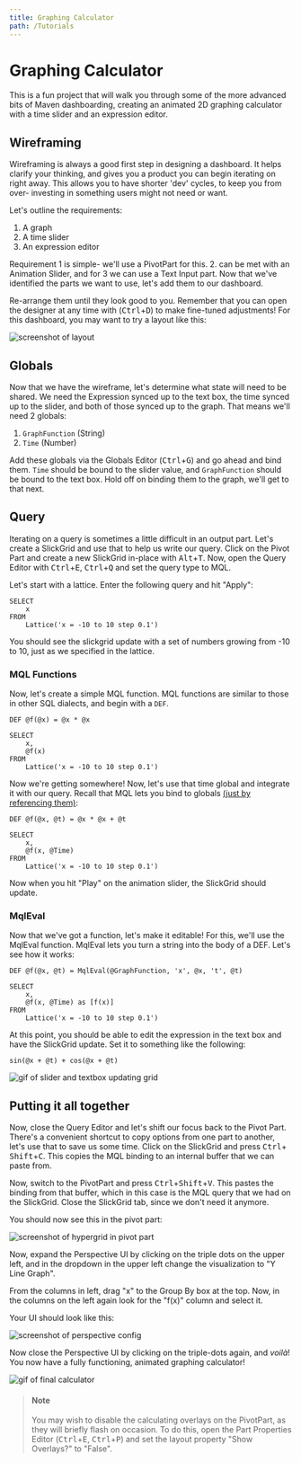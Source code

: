 ```yaml
---
title: Graphing Calculator
path: /Tutorials
---
```


# Graphing Calculator

This is a fun project that will walk you through some of the more advanced bits
of Maven dashboarding, creating an animated 2D graphing calculator with a time
slider and an expression editor.

## Wireframing

Wireframing is always a good first step in designing a dashboard. It helps
clarify your thinking, and gives you a product you can begin iterating on right
away. This allows you to have shorter 'dev' cycles, to keep you from over-
investing in something users might not need or want.

Let's outline the requirements:

1. A graph
2. A time slider
3. An expression editor

Requirement 1 is simple- we'll use a PivotPart for this. 2. can be met with an
Animation Slider, and for 3 we can use a Text Input part. Now that we've
identified the parts we want to use, let's add them to our dashboard.

Re-arrange them until they look good to you. Remember that you can open the
designer at any time with (<kbd>Ctrl</kbd>+<kbd>D</kbd>) to make fine-tuned
adjustments! For this dashboard, you may want to try a layout like this:

![screenshot of layout](../static/graphing/wireframe.png)

## Globals

Now that we have the wireframe, let's determine what state will need to be
shared. We need the Expression synced up to the text box, the time synced up to
the slider, and both of those synced up to the graph. That means we'll need 2
globals:

1. `GraphFunction` (String)
2. `Time` (Number)

Add these globals via the Globals Editor (<kbd>Ctrl</kbd>+<kbd>G</kbd>) and go
ahead and bind them. `Time` should be bound to the slider value, and
`GraphFunction` should be bound to the text box. Hold off on binding them to the
graph, we'll get to that next.

## Query

Iterating on a query is sometimes a little difficult in an output part. Let's
create a SlickGrid and use that to help us write our query. Click on the Pivot
Part and create a new SlickGrid in-place with <kbd>Alt</kbd>+<kbd>T</kbd>. Now,
open the Query Editor with <kbd>Ctrl</kbd>+<kbd>E</kbd>,
<kbd>Ctrl</kbd>+<kbd>Q</kbd> and set the query type to MQL.

Let's start with a lattice. Enter the following query and hit "Apply":

```mql
SELECT
    x
FROM
    Lattice('x = -10 to 10 step 0.1')
```

You should see the slickgrid update with a set of numbers growing from -10 to
10, just as we specified in the lattice.

### MQL Functions

Now, let's create a simple MQL function. MQL functions are similar to those in
other SQL dialects, and begin with a `DEF`.

```mql
DEF @f(@x) = @x * @x

SELECT
    x,
    @f(x)
FROM
    Lattice('x = -10 to 10 step 0.1')
```

Now we're getting somewhere! Now, let's use that time global and integrate it
with our query. Recall that MQL lets you bind to globals [(just by referencing
them)](./queries#referencing-globals-in-bindings):

```mql
DEF @f(@x, @t) = @x * @x + @t

SELECT
    x,
    @f(x, @Time)
FROM
    Lattice('x = -10 to 10 step 0.1')
```

Now when you hit "Play" on the animation slider, the SlickGrid should update.

### MqlEval

Now that we've got a function, let's make it editable! For this, we'll use the
MqlEval function. MqlEval lets you turn a string into the body of a DEF. Let's
see how it works:

```mql
DEF @f(@x, @t) = MqlEval(@GraphFunction, 'x', @x, 't', @t)

SELECT
    x,
    @f(x, @Time) as [f(x)]
FROM
    Lattice('x = -10 to 10 step 0.1')
```

At this point, you should be able to edit the expression in the text box and
have the SlickGrid update. Set it to something like the following:

`sin(@x + @t) + cos(@x + @t)`

![gif of slider and textbox updating grid](../static/graphing/grid-update.gif)

## Putting it all together

Now, close the Query Editor and let's shift our focus back to the Pivot Part.
There's a convenient shortcut to copy options from one part to another, let's
use that to save us some time. Click on the SlickGrid and press <kbd>Ctrl</kbd>+
<kbd>Shift</kbd>+<kbd>C</kbd>. This copies the MQL binding to an internal buffer
that we can paste from.

Now, switch to the PivotPart and press <kbd>Ctrl</kbd>+<kbd>Shift</kbd>+<kbd>V</kbd>.
This pastes the binding from that buffer, which in this case is the MQL query
that we had on the SlickGrid. Close the SlickGrid tab, since we don't need it
anymore.

You should now see this in the pivot part:

![screenshot of hypergrid in pivot part](../static/graphing/hypergrid.png)

Now, expand the Perspective UI by clicking on the triple dots on the upper left,
and in the dropdown in the upper left change the visualization to "Y Line Graph".

From the columns in left, drag "x" to the Group By box at the top. Now, in the
columns on the left again look for the "f(x)" column and select it.

Your UI should look like this:

![screenshot of perspective config](../static/graphing/perspective-config.png)

Now close the Perspective UI by clicking on the triple-dots again, and _voilà_!
You now have a fully functioning, animated graphing calculator!

![gif of final calculator](../static/graphing/calculator.gif)

> #### Note
>
> You may wish to disable the calculating overlays on the PivotPart, as they
> will briefly flash on occasion. To do this, open the Part Properties Editor
> (<kbd>Ctrl</kbd>+<kbd>E</kbd>, <kbd>Ctrl</kbd>+<kbd>P</kbd>) and set the
> layout property "Show Overlays?" to "False".
